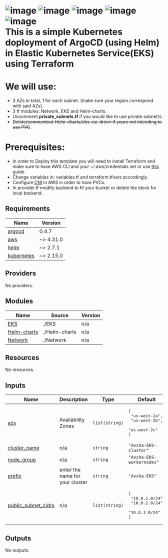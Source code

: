![image](https://user-images.githubusercontent.com/106066816/213893887-703fa6d7-a438-49c1-9de8-da4cc22ea402.png)
![image](https://user-images.githubusercontent.com/106066816/213893871-ecf67d78-6634-42ab-aee1-3e8359ab62d5.png)
![image](https://user-images.githubusercontent.com/106066816/213890006-f895fd1e-0549-44d3-a309-d58b9eb1bb88.png)
![image](https://user-images.githubusercontent.com/106066816/213893907-613ec8ef-5e78-4af5-abb9-a55da8bd7026.png)
![image](https://user-images.githubusercontent.com/106066816/213893914-a349e449-9083-4c5f-85e1-0104daefaf68.png)
<br/>
This is a simple Kubernetes doployment of ArgoCD (using Helm) in Elastic Kubernetes Service(EKS) using Terraform<br/>
=============================================================================================
# We will use:<br/>
* 3 AZs in total, 1 for each subnet. (make sure your region correspond with said AZs).<br/>
* 3 tf modules: Network, EKS and Helm-charts.<br/>
* Uncomment __private_subnets.tf__ if you would like to use private subnet/s.<br/>
* ~~Delete/commentout Helm-charts/ebs-csi-driver if youre not intending to use PVC~~.<br/>

# Prerequisites:<br/>
* In order to Deploy this template you will need to install Terraform and make sure to have AWS CLI and your ~/.aws/credentials set or use [this](https://developer.hashicorp.com/terraform/tutorials/aws-get-started/aws-build) guide.<br/>
* Change variables in: variables.tf and terraform.tfvars accordingly.<br/>
* Configure [CNI](https://aws.amazon.com/premiumsupport/knowledge-center/eks-persistent-storage/) in AWS in order to have PVCs.<br/>
* In provider.tf modify backend to fit your bucket or delete the block for local backend.<br/>


<!-- BEGIN_TF_DOCS -->
## Requirements

| Name | Version |
|------|---------|
| <a name="requirement_argocd"></a> [argocd](#requirement\_argocd) | 0.4.7 |
| <a name="requirement_aws"></a> [aws](#requirement\_aws) | ~> 4.31.0 |
| <a name="requirement_helm"></a> [helm](#requirement\_helm) | ~> 2.7.1 |
| <a name="requirement_kubernetes"></a> [kubernetes](#requirement\_kubernetes) | ~> 2.15.0 |

## Providers

No providers.

## Modules

| Name | Source | Version |
|------|--------|---------|
| <a name="module_EKS"></a> [EKS](#module\_EKS) | ./EKS | n/a |
| <a name="module_Helm-charts"></a> [Helm-charts](#module\_Helm-charts) | ./Helm-charts | n/a |
| <a name="module_Network"></a> [Network](#module\_Network) | ./Network | n/a |

## Resources

No resources.

## Inputs

| Name | Description | Type | Default | Required |
|------|-------------|------|---------|:--------:|
| <a name="input_azs"></a> [azs](#input\_azs) | Availability Zones | `list(string)` | <pre>[<br>  "us-west-2a",<br>  "us-west-2b",<br>  "us-west-2c"<br>]</pre> | no |
| <a name="input_cluster_name"></a> [cluster\_name](#input\_cluster\_name) | n/a | `string` | `"Avsha-EKS-cluster"` | no |
| <a name="input_node_group"></a> [node\_group](#input\_node\_group) | n/a | `string` | `"Avsha-EKS-workernodes"` | no |
| <a name="input_prefix"></a> [prefix](#input\_prefix) | enter the name for your cluster | `string` | `"Avsha-EKS"` | no |
| <a name="input_public_subnet_cidrs"></a> [public\_subnet\_cidrs](#input\_public\_subnet\_cidrs) | n/a | `list(string)` | <pre>[<br>  "10.0.1.0/24",<br>  "10.0.2.0/24",<br>  "10.0.3.0/24"<br>]</pre> | no |

## Outputs

No outputs.
<!-- END_TF_DOCS -->
